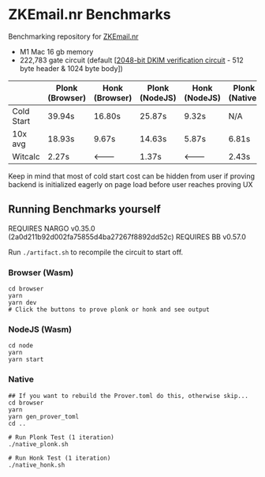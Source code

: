 # ZKEmail.nr Benchmarks
Benchmarking repository for [ZKEmail.nr](https://github.com/zkemail/zkemail.nr)


 * M1 Mac 16 gb memory
 * 222,783 gate circuit (default [[2048-bit DKIM verification circuit](https://github.com/zkemail/zkemail.nr/blob/main/examples/verify_email_2048_bit_dkim/src/main.nr) - 512 byte header & 1024 byte body])

|            | Plonk (Browser) | Honk (Browser) | Plonk (NodeJS) | Honk (NodeJS) | Plonk (Native) | Honk (Native) |
|------------|-----------------|----------------|----------------|---------------|----------------|---------------|
| Cold Start | 39.94s          | 16.80s         | 25.87s         | 9.32s         |  N/A           | N/A           |
| 10x avg    | 18.93s          | 9.67s          | 14.63s         | 5.87s         | 6.81s          | 2.51s         |
| Witcalc    | 2.27s           |  <---          | 1.37s          |  <---         | 2.43s          | <---          |  

Keep in mind that most of cold start cost can be hidden from user if proving backend is initialized eagerly on page load before user reaches proving UX

## Running Benchmarks yourself

REQUIRES NARGO v0.35.0 (2a0d211b92d002fa75855d4ba27267f8892dd52c)
REQUIRES BB v0.57.0

Run `./artifact.sh` to recompile the circuit to start off.

### Browser (Wasm)
```console
cd browser
yarn
yarn dev
# Click the buttons to prove plonk or honk and see output
```

### NodeJS (Wasm)
```console
cd node
yarn
yarn start
```

### Native
```console
## If you want to rebuild the Prover.toml do this, otherwise skip...
cd browser
yarn
yarn gen_prover_toml
cd ..

# Run Plonk Test (1 iteration)
./native_plonk.sh

# Run Honk Test (1 iteration)
./native_honk.sh
```
